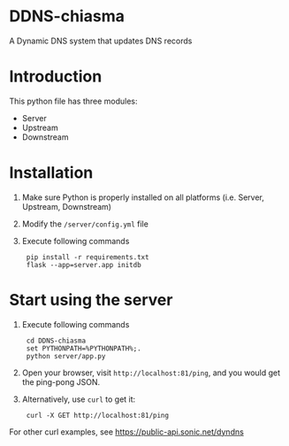 DDNS-chiasma
============

A Dynamic DNS system that updates DNS records 

# Introduction
This python file has three modules: 
* Server
* Upstream
* Downstream

# Installation
1. Make sure Python is properly installed on all platforms (i.e. Server, Upstream, Downstream)
1. Modify the `/server/config.yml` file
1. Execute following commands

        pip install -r requirements.txt
        flask --app=server.app initdb


# Start using the server
1. Execute following commands
 
        cd DDNS-chiasma
        set PYTHONPATH=%PYTHONPATH%;.
        python server/app.py
        
1. Open your browser, visit `http://localhost:81/ping`, and you would get the ping-pong JSON.
1. Alternatively, use `curl` to get it:

        curl -X GET http://localhost:81/ping
    
For other curl examples, see https://public-api.sonic.net/dyndns
